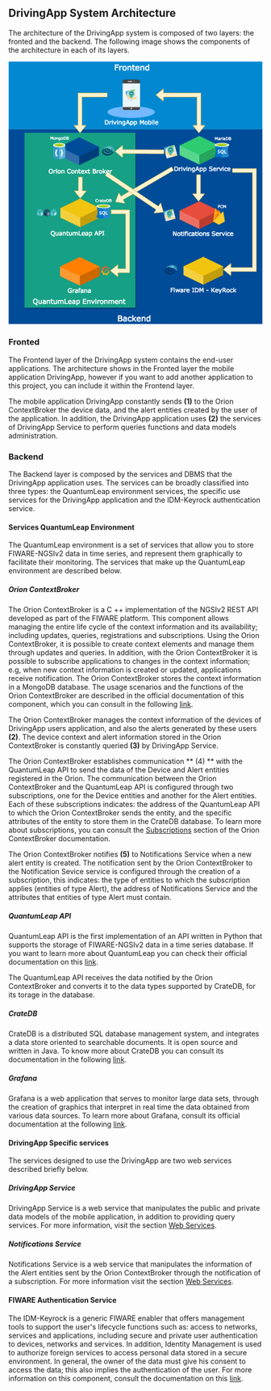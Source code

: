 ## DrivingApp System Architecture

The architecture of the DrivingApp system is composed of two layers: the fronted and the backend. The following image shows the components of the architecture in each of its layers.

![Arquitectura del sistema DrivingApp](./img/architecture.png)

### Fronted

The Frontend layer of the DrivingApp system contains the end-user applications. The architecture shows in the Fronted layer the mobile application DrivingApp, however if you want to add another application to this project, you can include it within the Frontend layer.

The mobile application DrivingApp constantly sends **(1)** to the Orion ContextBroker the device data, and the alert entities created by the user of the application. In addition, the DrivingApp application uses **(2)** the services of DrivingApp Service to perform queries functions and data models administration. 

### Backend

The Backend layer is composed by the services and DBMS that the DrivingApp application uses. The services can be broadly classified into three types: the QuantumLeap environment services, the specific use services for the DrivingApp application and the IDM-Keyrock authentication service.

#### Services QuantumLeap Environment

The QuantumLeap environment is a set of services that allow you to store FIWARE-NGSIv2 data in time series, and represent them graphically to facilitate their monitoring. The services that make up the QuantumLeap environment are described below.

##### Orion ContextBroker

The Orion ContextBroker is a C ++ implementation of the NGSIv2 REST API developed as part of the FIWARE platform. This component allows managing the entire life cycle of the context information and its availability; including updates, queries, registrations and subscriptions. Using the Orion ContextBroker, it is possible to create context elements and manage them through updates and queries. In addition, with the Orion ContextBroker it is possible to subscribe applications to changes in the context information; e.g, when new context information is created or updated, applications receive notification. The Orion ContextBroker stores the context information in a MongoDB database. The usage scenarios and the functions of the Orion ContextBroker are described in the official documentation of this component, which you can consult in the following [link](https://fiware-orion.readthedocs.io/en/master/).

The Orion ContextBroker manages the context information of the devices of DrivingApp users application, and also the alerts generated by these users **(2)**.
The device context and alert information stored in the Orion ContextBroker is constantly queried **(3)** by DrivingApp Service.

The Orion ContextBroker establishes communication ** (4) ** with the QuantumLeap API to send the data of the Device and Alert entities registered in the Orion. The communication between the Orion ContextBroker and the QuantumLeap API is configured through two subscriptions, one for the Device entities and another for the Alert entities. Each of these subscriptions indicates: the address of the QuantumLeap API to which the Orion ContextBroker sends the entity, and the specific attributes of the entity to store them in the CrateDB database. To learn more about subscriptions, you can consult the [Subscriptions](https://fiware-orion.readthedocs.io/en/master/user/walkthrough_apiv2/index.html#subscriptions) section of the Orion ContextBroker documentation.

The Orion ContextBroker notifies **(5)** to Notifications Service when a new alert entity is created. The notification sent by the Orion ContextBroker to the Notification Sevice service is configured through the creation of a subscription, this indicates: the type of entities to which the subscription applies (entities of type Alert), the address of Notifications Service and the attributes that entities of type Alert must contain.

##### QuantumLeap API

QuantumLeap API is the first implementation of an API written in Python that supports the storage of FIWARE-NGSIv2 data in a time series database. If you want to learn more about QuantumLeap you can check their official documentation on this [link](https://quantumleap.readthedocs.io/en/latest/).

The QuantumLeap API receives the data notified by the Orion ContextBroker and converts it to the data types supported by CrateDB, for its torage in the database.

##### CrateDB

CrateDB is a distributed SQL database management system, and integrates a data store oriented to searchable documents. It is open source and written in Java. To know more about CrateDB you can consult its documentation in the following [link](https://crate.io/docs/).

##### Grafana

Grafana is a web application that serves to monitor large data sets, through the creation of graphics that interpret in real time the data obtained from various data sources. To learn more about Grafana, consult its official documentation at the following [link](http://docs.grafana.org/).

#### DrivingApp Specific services

The services designed to use the DrivingApp are two web services described briefly below.

##### DrivingApp Service

DrivingApp Service is a web service that manipulates the public and private data models of the mobile application, in addition to providing query services. For more information, visit the section [Web Services](./webServices.md#web-services).

##### Notifications Service

Notifications Service is a web service that manipulates the information of the Alert entities sent by the Orion ContextBroker through the notification of a subscription. For more information visit the section [Web Services](./webServices.md#web-services).

#### FIWARE Authentication Service

The IDM-Keyrock is a generic FIWARE enabler that offers management tools to support the user's lifecycle functions such as: access to networks, services and applications, including secure and private user authentication to devices, networks and services. In addition, Identity Management is used to authorize foreign services to access personal data stored in a secure environment. In general, the owner of the data must give his consent to access the data; this also implies the authentication of the user. For more information on this component, consult the documentation on this [link](https://github.com/ging/fiware-idm-deprecated).

